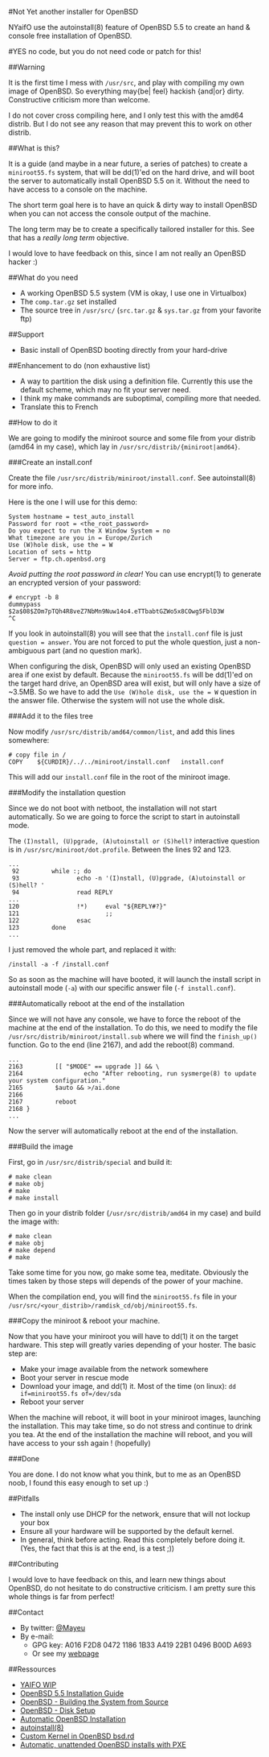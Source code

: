 #Not Yet another installer for OpenBSD

NYaifO use the autoinstall(8) feature of OpenBSD 5.5 to create an hand &
console free installation of OpenBSD.

#YES no code, but you do not need code or patch for this!

##Warning

It is the first time I mess with `/usr/src`, and play with compiling my own
image of OpenBSD. So everything may{be| feel} hackish {and|or} dirty.
Constructive criticism more than welcome.

I do not cover cross compiling here, and I only test this with the amd64
distrib. But I do not see any reason that may prevent this to work on other
distrib.

##What is this?

It is a guide (and maybe in a near future, a series of patches) to create a
`miniroot55.fs` system, that will be dd(1)'ed on the hard drive, and will boot
the server to automatically install OpenBSD 5.5 on it. Without the need to have
access to a console on the machine.

The short term goal here is to have an quick & dirty way to install OpenBSD
when you can not access the console output of the machine.

The long term may be to create a specifically tailored installer for this. See
that has a *really long term* objective.

I would love to have feedback on this, since I am not really an OpenBSD hacker
:)

##What do you need

  * A working OpenBSD 5.5 system (VM is okay, I use one in Virtualbox)
  * The `comp.tar.gz` set installed
  * The source tree in `/usr/src/` (`src.tar.gz` & `sys.tar.gz` from your
    favorite ftp)

##Support

  * Basic install of OpenBSD booting directly from your hard-drive

##Enhancement to do (non exhaustive list)

  * A way to partition the disk using a definition file. Currently this use the
    default scheme, which may no fit your server need.
  * I think my make commands are suboptimal, compiling more that needed.
  * Translate this to French

##How to do it

We are going to modify the miniroot source and some file from your distrib
(amd64 in my case), which lay in `/usr/src/distrib/{miniroot|amd64}`.

###Create an install.conf

Create the file `/usr/src/distrib/miniroot/install.conf`. See autoinstall(8)
for more info.

Here is the one I will use for this demo:

```
System hostname = test_auto_install
Password for root = <the_root_password>
Do you expect to run the X Window System = no
What timezone are you in = Europe/Zurich
Use (W)hole disk, use the = W
Location of sets = http
Server = ftp.ch.openbsd.org
```

*Avoid putting the root password in clear!* You can use encrypt(1) to generate
an encrypted version of your password:

```
# encrypt -b 8
dummypass
$2a$08$ZOm7pTQh4R8veZ7NbMn9Nuw14o4.eTTbabtGZWo5x8COwg5FblD3W
^C
```

If you look in autoinstall(8) you will see that the `install.conf` file is just
`question = answer`. You are not forced to put the whole question, just a
non-ambiguous part (and no question mark).

When configuring the disk, OpenBSD will only used an existing OpenBSD area if
one exist by default. Because the `miniroot55.fs` will be dd(1)'ed on the
target hard drive, an OpenBSD area will exist, but will only have a size of
~3.5MB. So we have to add the `Use (W)hole disk, use the = W` question in the
answer file. Otherwise the system will not use the whole disk.

###Add it to the files tree

Now modify `/usr/src/distrib/amd64/common/list`, and add this lines somewhere:

```
# copy file in /
COPY    ${CURDIR}/../../miniroot/install.conf   install.conf
```

This will add our `install.conf` file in the root of the miniroot image.

###Modify the installation question

Since we do not boot with netboot, the installation will not start
automatically. So we are going to force the script to start in autoinstall
mode.

The `(I)nstall, (U)pgrade, (A)utoinstall or (S)hell?` interactive question is
in `/usr/src/miniroot/dot.profile`. Between the lines 92 and 123.

```
...
 92         while :; do
 93                echo -n '(I)nstall, (U)pgrade, (A)utoinstall or (S)hell? '
 94                read REPLY
...
120                !*)     eval "${REPLY#?}"
121                        ;;
122                esac
123         done
...
```

I just removed the whole part, and replaced it with:

```
/install -a -f /install.conf
```

So as soon as the machine will have booted, it will launch the install script
in autoinstall mode (`-a`) with our specific answer file (`-f install.conf`).

###Automatically reboot at the end of the installation

Since we will not have any console, we have to force the reboot of the machine
at the end of the installation. To do this, we need to modify the file
`/usr/src/distrib/miniroot/install.sub` where we will find the `finish_up()`
function. Go to the end (line 2167), and add the reboot(8) command.

```
...
2163         [[ "$MODE" == upgrade ]] && \
2164                 echo "After rebooting, run sysmerge(8) to update your system configuration."
2165         $auto && >/ai.done
2166
2167         reboot
2168 }
...
```

Now the server will automatically reboot at the end of the installation.

###Build the image

First, go in `/usr/src/distrib/special` and build it:

```
# make clean
# make obj
# make
# make install
```

Then go in your distrib folder (`/usr/src/distrib/amd64` in my case) and build
the image with:

```
# make clean
# make obj
# make depend
# make
```

Take some time for you now, go make some tea, meditate. Obviously the times
taken by those steps will depends of the power of your machine.

When the compilation end, you will find the `miniroot55.fs` file in your
`/usr/src/<your_distrib>/ramdisk_cd/obj/miniroot55.fs`.

###Copy the miniroot & reboot your machine.

Now that you have your miniroot you will have to dd(1) it on the target
hardware. This step will greatly varies depending of your hoster. The basic
step are:

  * Make your image available from the network somewhere
  * Boot your server in rescue mode
  * Download your image, and dd(1) it. Most of the time (on linux):
    `dd if=miniroot55.fs of=/dev/sda`
  * Reboot your server

When the machine will reboot, it will boot in your miniroot images, launching
the installation. This may take time, so do not stress and continue to drink
you tea. At the end of the installation the machine will reboot, and you will
have access to your ssh again ! (hopefully)

###Done

You are done. I do not know what you think, but to me as an OpenBSD noob, I
found this easy enough to set up :)

##Pitfalls

  * The install only use DHCP for the network, ensure that will not lockup your
    box
  * Ensure all your hardware will be supported by the default kernel.
  * In general, think before acting. Read this completely before doing it.
    (Yes, the fact that this is at the end, is a test ;))

##Contributing

I would love to have feedback on this, and learn new things about OpenBSD, do
not hesitate to do constructive criticism. I am pretty sure this whole things
is far from perfect!

##Contact

  * By twitter: [@Mayeu](https://twitter.com/Mayeu)
  * By e-mail:
    * GPG key: A016 F2D8 0472 1186 1B33 A419 22B1 0496 B00D A693
    * Or see my [webpage](http://6x9.fr/contact)

##Ressources

  * [YAIFO WIP](http://comments.gmane.org/gmane.os.openbsd.misc/210533)
  * [OpenBSD 5.5 Installation Guide](http://www.openbsd.org/faq/faq4.html)
  * [OpenBSD - Building the System from Source](http://www.openbsd.org/faq/faq5.html)
  * [OpenBSD - Disk Setup](http://www.openbsd.org/faq/faq14.html)
  * [Automatic OpenBSD Installation](http://people.cs.uchicago.edu/~brendan/howtos/openbsd_install/)
  * [autoinstall(8)](http://www.openbsd.org/cgi-bin/man.cgi?query=autoinstall&sektion=8)
  * [Custom Kernel in OpenBSD bsd.rd](https://arnor.org/OpenBSD/custombsdrd.html)
  * [Automatic, unattended OpenBSD installs with PXE](http://www.bsdnow.tv/tutorials/autoinstall)
